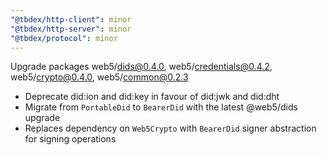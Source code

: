 ```yaml
---
"@tbdex/http-client": minor
"@tbdex/http-server": minor
"@tbdex/protocol": minor
---
```


Upgrade packages web5/dids@0.4.0, web5/credentials@0.4.2, web5/crypto@0.4.0, web5/common@0.2.3

* Deprecate did:ion and did:key in favour of did:jwk and did:dht
* Migrate from `PortableDid` to `BearerDid` with the latest @web5/dids upgrade
* Replaces dependency on `Web5Crypto` with `BearerDid` signer abstraction for signing operations

